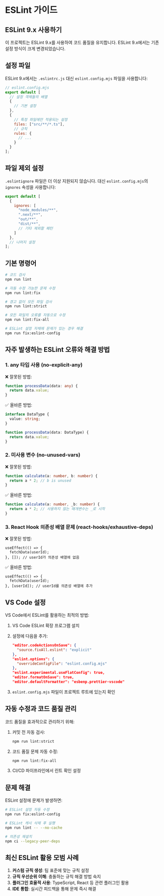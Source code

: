 # ESLint 가이드

## ESLint 9.x 사용하기

이 프로젝트는 ESLint 9.x를 사용하여 코드 품질을 유지합니다. ESLint 9.x에서는 기존 설정 방식이 크게 변경되었습니다.

## 설정 파일

ESLint 9.x에서는 `.eslintrc.js` 대신 `eslint.config.mjs` 파일을 사용합니다:

```javascript
// eslint.config.mjs
export default [
  // 설정 객체들의 배열
  {
    // 기본 설정
  },
  {
    // 특정 파일에만 적용되는 설정
    files: ["src/**/*.ts"],
    // 규칙
    rules: {
      // ...
    }
  }
];
```

## 파일 제외 설정

`.eslintignore` 파일은 더 이상 지원되지 않습니다. 대신 `eslint.config.mjs`의 `ignores` 속성을 사용합니다:

```javascript
export default [
  {
    ignores: [
      "node_modules/**",
      ".next/**",
      "out/**",
      "dist/**",
      // 기타 제외할 패턴
    ]
  },
  // 나머지 설정
];
```

## 기본 명령어

```bash
# 코드 검사
npm run lint

# 자동 수정 가능한 문제 수정
npm run lint:fix

# 경고 없이 모든 파일 검사
npm run lint:strict

# 모든 파일의 오류를 자동으로 수정
npm run lint:fix-all

# ESLint 설정 자체에 문제가 있는 경우 해결
npm run fix:eslint-config
```

## 자주 발생하는 ESLint 오류와 해결 방법

### 1. any 타입 사용 (no-explicit-any)

❌ 잘못된 방법:
```typescript
function processData(data: any) {
  return data.value;
}
```

✅ 올바른 방법:
```typescript
interface DataType {
  value: string;
}

function processData(data: DataType) {
  return data.value;
}
```

### 2. 미사용 변수 (no-unused-vars)

❌ 잘못된 방법:
```typescript
function calculate(a: number, b: number) {
  return a * 2; // b is unused
}
```

✅ 올바른 방법:
```typescript
function calculate(a: number, _b: number) {
  return a * 2; // 사용하지 않는 매개변수는 _로 시작
}
```

### 3. React Hook 의존성 배열 문제 (react-hooks/exhaustive-deps)

❌ 잘못된 방법:
```tsx
useEffect(() => {
  fetchData(userId);
}, []); // userId가 의존성 배열에 없음
```

✅ 올바른 방법:
```tsx
useEffect(() => {
  fetchData(userId);
}, [userId]); // userId를 의존성 배열에 추가
```

## VS Code 설정

VS Code에서 ESLint를 활용하는 최적의 방법:

1. VS Code ESLint 확장 프로그램 설치
2. 설정에 다음을 추가:
   ```json
   "editor.codeActionsOnSave": {
     "source.fixAll.eslint": "explicit"
   },
   "eslint.options": {
     "overrideConfigFile": "eslint.config.mjs"
   },
   "eslint.experimental.useFlatConfig": true,
   "editor.formatOnSave": true,
   "editor.defaultFormatter": "esbenp.prettier-vscode"
   ```

3. `eslint.config.mjs` 파일이 프로젝트 루트에 있는지 확인

## 자동 수정과 코드 품질 관리

코드 품질을 효과적으로 관리하기 위해:

1. 커밋 전 자동 검사:
   ```bash
   npm run lint:strict
   ```

2. 코드 품질 문제 자동 수정:
   ```bash
   npm run lint:fix-all
   ```

3. CI/CD 파이프라인에서 린트 확인 설정

## 문제 해결

ESLint 설정에 문제가 발생하면:

```bash
# ESLint 설정 자동 수정
npm run fix:eslint-config

# ESLint 캐시 삭제 후 실행
npm run lint -- --no-cache

# 의존성 재설치
npm ci --legacy-peer-deps
```

## 최신 ESLint 활용 모범 사례

1. **커스텀 규칙 생성**: 팀 표준에 맞는 규칙 설정
2. **규칙 우선순위 이해**: 충돌하는 규칙 해결 방법 숙지
3. **플러그인 효율적 사용**: TypeScript, React 등 관련 플러그인 활용
4. **IDE 통합**: 실시간 피드백을 통해 문제 즉시 해결
